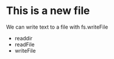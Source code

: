 # This is a new file

We can write text to a file with fs.writeFile

* readdir
* readFile
* writeFile